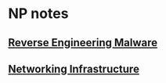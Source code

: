 # NP notes

## [Reverse Engineering Malware](https://yadunut.github.io/school-notes/REM.html)

## [Networking Infrastructure](https://yadunut.github.io/school-notes/NI.html)
